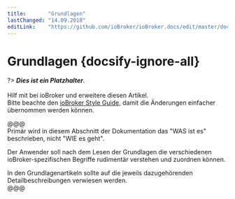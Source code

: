 ```yaml
---
title:       "Grundlagen"
lastChanged: "14.09.2018"
editLink:    "https://github.com/ioBroker/ioBroker.docs/edit/master/docs/basics/README.md"
---
```


# Grundlagen {docsify-ignore-all}

?> ***Dies ist ein Platzhalter***.
   <br><br>
   Hilf mit bei ioBroker und erweitere diesen Artikel.  
   Bitte beachte den [ioBroker Style Guide](community/styleguidedoc), 
   damit die Änderungen einfacher übernommen werden können.

@@@   
Primär wird in diesem Abschnitt der Dokumentation das "WAS ist es"
beschrieben, nicht "WIE es geht".  

Der Anwender soll nach dem Lesen der Grundlagen die verschiedenen
ioBroker-spezifischen Begriffe rudimentär verstehen und zuordnen können.  

In den Grundlagenartikeln sollte auf die jeweils dazugehörenden
Detailbeschreibungen verwiesen werden.   
@@@
